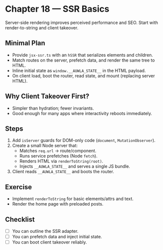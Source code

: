 # Chapter 18 — SSR Basics

Server-side rendering improves perceived performance and SEO. Start with render-to-string and client takeover.

## Minimal Plan
- Provide `jsx-ssr.ts` with an `hSSR` that serializes elements and children.
- Match routes on the server, prefetch data, and render the same tree to HTML.
- Inline initial state as `window.__AUWLA_STATE__` in the HTML payload.
- On client load, boot the router, read state, and mount (replacing server HTML).

## Why Client Takeover First?
- Simpler than hydration; fewer invariants.
- Good enough for many apps where interactivity reboots immediately.

## Steps
1. Add `isServer` guards for DOM-only code (`document`, `MutationObserver`).
2. Create a small Node server that:
   - Matches `req.url` → route/component.
   - Runs service prefetches (Node `fetch`).
   - Renders HTML via `renderToString(root)`.
   - Injects `__AUWLA_STATE__` and serves a single JS bundle.
3. Client reads `__AUWLA_STATE__` and boots the router.

## Exercise
- Implement `renderToString` for basic elements/attrs and text.
- Render the home page with preloaded posts.

## Checklist
- [ ] You can outline the SSR adapter.
- [ ] You can prefetch data and inject initial state.
- [ ] You can boot client takeover reliably.
